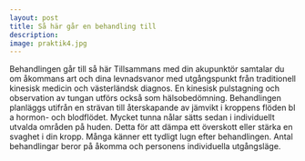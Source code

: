 ```yaml
---
layout: post
title: Så här går en behandling till
description:
image: praktik4.jpg
---
```


Behandlingen går till så här
Tillsammans med din akupunktör samtalar du om åkommans art och dina levnadsvanor med utgångspunkt från traditionell kinesisk medicin och västerländsk diagnos. En kinesisk pulstagning och observation av tungan utförs också som hälsobedömning. Behandlingen planläggs utifrån en strävan till återskapande av jämvikt i kroppens flöden bl a hormon- och blodflödet. Mycket tunna nålar sätts sedan i individuellt utvalda områden på huden. Detta för att dämpa ett överskott eller stärka en svaghet i din kropp. Många känner ett tydligt lugn efter behandlingen. Antal behandlingar beror på åkomma och personens individuella utgångsläge.
